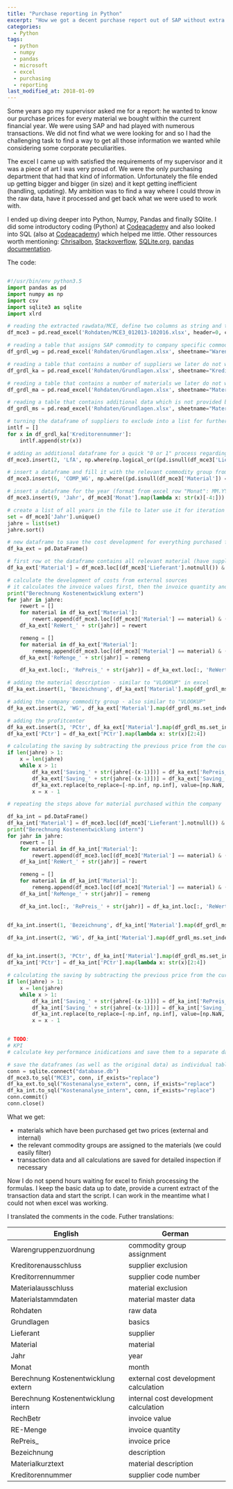 ```yaml
---
title: "Purchase reporting in Python"
excerpt: "How we got a decent purchase report out of SAP without extra software and without any modifications to the ERP-system itself."
categories:
  - Python
tags:
  - python
  - numpy
  - pandas
  - microsoft
  - excel
  - purchasing
  - reporting
last_modified_at: 2018-01-09
---
```


Some years ago my supervisor asked me for a report: he wanted to know our purchase prices for every material we bought within the current financial year. We were using SAP and had played with numerous transactions. We did not find what we were looking for and so I had the challenging task to find a way to get all those information we wanted while considering some corporate peculiarities.

The excel I came up with satisfied the requirements of my supervisor and it was a piece of art I was very proud of. We were the only purchasing department that had that kind of  information. Unfortunately the file ended up getting bigger and bigger (in size) and it kept getting inefficient (handling, updating).
My ambition was to find a way where I could throw in the raw data, have it processed and get back what we were used to work with.

I ended up diving deeper into Python, Numpy, Pandas and finally SQlite.
I did some introductory coding (Python) at [Codeacademy](https://www.codecademy.com/learn/learn-python) and also looked into SQL (also at [Codeacademy](https://www.codecademy.com/learn/learn-sql)) which helped me little.
Other ressources worth mentioning: [Chrisalbon](https://chrisalbon.com), [Stackoverflow](https://stackoverflow.com/), [SQLite.org](https://www.sqlite.org), [pandas documentation](http://pandas.pydata.org).

The code:

~~~ python

#!/usr/bin/env python3.5
import pandas as pd
import numpy as np
import csv
import sqlite3 as sqlite
import xlrd

# reading the extracted rawdata/MCE, define two columns as string and turn it into a DataFrame
df_mce3 = pd.read_excel('Rohdaten/MCE3_012013-102016.xlsx', header=0, converters={'Lieferant': str, 'Monat': str})

# reading a table that assigns SAP commodity to company specific commodity group
df_grdl_wg = pd.read_excel('Rohdaten/Grundlagen.xlsx', sheetname="Warengruppenzuordnung", header=0, parse_cols="A,D,F")

# reading a table that contains a number of suppliers we later do not want to include in some calculations
df_grdl_ka = pd.read_excel('Rohdaten/Grundlagen.xlsx', sheetname="Kreditorenausschluss", header=0, converters={'Kreditorrennummer': str})

# reading a table that contains a number of materials we later do not want to include in some calculations
df_grdl_ma = pd.read_excel('Rohdaten/Grundlagen.xlsx', sheetname="Materialausschluss", header=0)

# reading a table that contains additional data which is not provided by the regular extract
df_grdl_ms = pd.read_excel('Rohdaten/Grundlagen.xlsx', sheetname="Materialstammdaten", header=0, parse_cols="A,D,K,L")

# turning the dataframe of suppliers to exclude into a list for further processing
intlf = []
for x in df_grdl_ka['Kreditorennummer']:
    intlf.append(str(x))

# adding an additional dataframe for a quick "0 or 1" process regarding the suppliers which have to be excluded
df_mce3.insert(2, 'LfA', np.where(np.logical_or((pd.isnull(df_mce3['Lieferant']) == True), (df_mce3['Lieferant'].isin(intlf))), '1', '0') )

# insert a dataframe and fill it with the relevant commodity group from the
df_mce3.insert(6, 'COMP_WG', np.where((pd.isnull(df_mce3['Material']) == True), df_mce3['Warengrp'].map(df_grdl_wg.set_index('wg')['comp_top_wg']), df_mce3['Material'].map(df_grdl_ms.set_index('Material')['COMP_WG'])))

# insert a dataframe for the year (format from excel row "Monat": MM.YYYY) to process it faster
df_mce3.insert(9, 'Jahr', df_mce3['Monat'].map(lambda x: str(x)[-4:]))

# create a list of all years in the file to later use it for iteration
set = df_mce3['Jahr'].unique()
jahre = list(set)
jahre.sort()

# new dataframe to save the cost development for everything purchased from external sources/suppliers
df_ka_ext = pd.DataFrame()

# first row ot the dataframe contains all relevant material (have supplier listed and this supplier is not in the to-exclude list)
df_ka_ext['Material'] = df_mce3.loc[(df_mce3['Lieferant'].notnull()) & (df_mce3['LfA'] == '0'), "Material"].unique()

# calculate the development of costs from external sources
# it calculates the invoice values first, then the invoice quantity and then divides the value by the quantity
print("Berechnung Kostenentwicklung extern")
for jahr in jahre:
    rewert = []
    for material in df_ka_ext['Material']:
        rewert.append(df_mce3.loc[(df_mce3['Material'] == material) & (df_mce3['LfA'] == '0') & (df_mce3['Jahr'] == jahr), 'RechBetr.'].sum())
    df_ka_ext['ReWert_' + str(jahr)] = rewert

    remeng = []
    for material in df_ka_ext['Material']:
        remeng.append(df_mce3.loc[(df_mce3['Material'] == material) & (df_mce3['LfA'] == '0') & (df_mce3['Jahr'] == jahr), 'RE-Menge'].sum())
    df_ka_ext['ReMenge_' + str(jahr)] = remeng

    df_ka_ext.loc[:, 'RePreis_' + str(jahr)] = df_ka_ext.loc[:, 'ReWert_' + str(jahr)].div(df_ka_ext['ReMenge_' + str(jahr)], axis=0, fill_value='0')

# adding the material description - similar to "VLOOKUP" in excel
df_ka_ext.insert(1, 'Bezeichnung', df_ka_ext['Material'].map(df_grdl_ms.set_index('Material')['Materialkurztext']))

# adding the company commodity group - also similar to "VLOOKUP"
df_ka_ext.insert(2, 'WG', df_ka_ext['Material'].map(df_grdl_ms.set_index('Material')['COMP_WG']))

# adding the profitcenter
df_ka_ext.insert(3, 'PCtr', df_ka_ext['Material'].map(df_grdl_ms.set_index('Material')['Prctr']))
df_ka_ext['PCtr'] = df_ka_ext['PCtr'].map(lambda x: str(x)[2:4])

# calculating the saving by subtracting the previous price from the current and then multiplying the result with the the current invoice quantity
if len(jahre) > 1:
    x = len(jahre)
    while x > 1:
        df_ka_ext['Saving_' + str(jahre[-(x-1)])] = df_ka_ext['RePreis_' + str(jahre[-(x-1)])].fillna(df_ka_ext['RePreis_' + str(jahre[-x])])
        df_ka_ext['Saving_' + str(jahre[-(x-1)])] = df_ka_ext['Saving_' + str(jahre[-(x-1)])].sub(df_ka_ext['RePreis_' + str(jahre[-x])], axis=0) * df_ka_ext['ReMenge_' + str(jahre[-(x-1)])]
        df_ka_ext.replace(to_replace=[-np.inf, np.inf], value=[np.NaN, np.NaN], inplace=True)
        x = x - 1

# repeating the steps above for material purchased within the company

df_ka_int = pd.DataFrame()
df_ka_int['Material'] = df_mce3.loc[(df_mce3['Lieferant'].notnull()) & (df_mce3['LfA'] == '1'), "Material"].unique()
print("Berechnung Kostenentwicklung intern")
for jahr in jahre:
    rewert = []
    for material in df_ka_int['Material']:
        rewert.append(df_mce3.loc[(df_mce3['Material'] == material) & (df_mce3['LfA'] == '1') & (df_mce3['Jahr'] == jahr), 'RechBetr.'].sum())
    df_ka_int['ReWert_' + str(jahr)] = rewert

    remeng = []
    for material in df_ka_int['Material']:
        remeng.append(df_mce3.loc[(df_mce3['Material'] == material) & (df_mce3['LfA'] == '1') & (df_mce3['Jahr'] == jahr), 'RE-Menge'].sum())
    df_ka_int['ReMenge_' + str(jahr)] = remeng

    df_ka_int.loc[:, 'RePreis_' + str(jahr)] = df_ka_int.loc[:, 'ReWert_' + str(jahr)].div(df_ka_int['ReMenge_' + str(jahr)], axis=0, fill_value='0')


df_ka_int.insert(1, 'Bezeichnung', df_ka_int['Material'].map(df_grdl_ms.set_index('Material')['Materialkurztext']))

df_ka_int.insert(2, 'WG', df_ka_int['Material'].map(df_grdl_ms.set_index('Material')['COMP_WG']))


df_ka_int.insert(3, 'PCtr', df_ka_int['Material'].map(df_grdl_ms.set_index('Material')['Prctr']))
df_ka_int['PCtr'] = df_ka_int['PCtr'].map(lambda x: str(x)[2:4])

# calculating the saving by subtracting the previous price from the current and then multiplying the result with the the current invoice quantity
if len(jahre) > 1:
    x = len(jahre)
    while x > 1:
        df_ka_int['Saving_' + str(jahre[-(x-1)])] = df_ka_int['RePreis_' + str(jahre[-(x-1)])].fillna(df_ka_int['RePreis_' + str(jahre[-x])])
        df_ka_int['Saving_' + str(jahre[-(x-1)])] = df_ka_int['Saving_' + str(jahre[-(x-1)])].sub(df_ka_int['RePreis_' + str(jahre[-x])], axis=0) * df_ka_int['ReMenge_' + str(jahre[-(x-1)])]
        df_ka_int.replace(to_replace=[-np.inf, np.inf], value=[np.NaN, np.NaN], inplace=True)
        x = x - 1


# TODO:
# KPI
# calculate key performance inidications and save them to a separate dataframe for easy access

# save the dataframes (as well as the original data) as individual tables in a sqlite database
conn = sqlite.connect("database.db")
df_mce3.to_sql("MCE3", conn, if_exists="replace")
df_ka_ext.to_sql("Kostenanalyse_extern", conn, if_exists="replace")
df_ka_int.to_sql("Kostenanalyse_intern", conn, if_exists="replace")
conn.commit()
conn.close()

~~~

What we get:
- materials which have been purchased get two prices (external and internal)
- the relevant commodity groups are assigned to the materials (we could easily filter)
- transaction data and all calculations are saved for detailed inspection if necessary

Now I do not spend hours waiting for excel to finish processing the formulas. I keep the basic data up to date, provide a current extract of the transaction data and start the script. I can work in the meantime what I could not when excel was working.


I translated the comments in the code. Futher translations:

English | German
--- | ---
Warengruppenzuordnung | commodity group assignment
Kreditorenausschluss | supplier exclusion
Kreditorrennummer | supplier code number
Materialausschluss | material exclusion
Materialstammdaten | material master data
Rohdaten | raw data
Grundlagen | basics
Lieferant | supplier
Material  | material
Jahr | year
Monat | month
Berechnung Kostenentwicklung extern | external cost development calculation
Berechnung Kostenentwicklung intern | internal cost development calculation
RechBetr | invoice value
RE-Menge | invoice quantity
RePreis_ | invoice price
Bezeichnung | description
Materialkurztext | material description
Kreditorennummer | supplier code number
